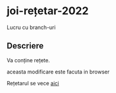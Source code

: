 # joi-rețetar-2022
Lucru cu branch-uri

## Descriere

Va conține rețete.

aceasta modificare este facuta in browser

Rețetarul se vece [aici](./)
